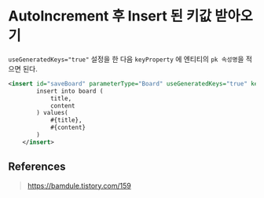 # AutoIncrement 후 Insert 된 키값 받아오기

`useGeneratedKeys="true"` 설정을 한 다음 `keyProperty` 에 엔티티의 `pk 속성명`을 적으면 된다.

```xml
<insert id="saveBoard" parameterType="Board" useGeneratedKeys="true" keyProperty="id">
        insert into board (
            title,
            content
        ) values(
            #{title},
            #{content}
        )
    </insert>
```


## References

> https://bamdule.tistory.com/159
